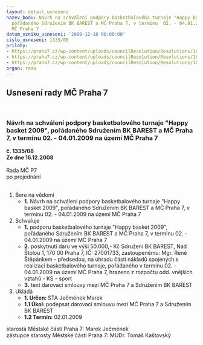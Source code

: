 ```yaml
---
layout: detail_usneseni
nazev_bodu: Návrh na schválení podpory basketbalového turnaje "Happy basket 2009",
  pořádaného Sdružením BK BAREST a MČ Praha 7, v termínu  02. - 04.01.2009 na území
  MČ Praha 7
datum_vzniku_usneseni: '2008-12-16 00:00:00'
cislo_usneseni: 1335/08
prilohy:
- https://praha7.cz/wp-content/uploads/councilResolution/Resolutions/16438/49-z%c3%a1pis_z_10._jedn%c3%a1n%c3%ad_sk_10.12.2008.doc
- https://praha7.cz/wp-content/uploads/councilResolution/Resolutions/16438/49-%c5%be%c3%a1dost_o_spolufinancov%c3%a1n%c3%ad_projektu_happy_basket.doc
- https://praha7.cz/wp-content/uploads/councilResolution/Resolutions/16438/49-s18_-_happy_basket_-_2009.doc
organ: rada
---
```

<div id="ucUsn_pList" class="usn">
	<span><h2>Usnesení rady MČ Praha 7 </h2>
<br></span><div class="standBody">
<span><h3>Návrh na schválení podpory basketbalového turnaje "Happy basket 2009", pořádaného Sdružením BK BAREST a MČ Praha 7, v termínu  02. - 04.01.2009 na území MČ Praha 7</h3></span><div class="center">
		<strong>č. 1335/08</strong><br>
	</div>
<div class="center">
		<strong>Ze dne 16.12.2008</strong><br><br>
	</div>Rada MČ P7<br> po projednání<br><br><ol>
<li>Bere na vědomí<ul><li>
<strong>1.</strong> Návrh na schválení podpory basketbalového turnaje "Happy basket 2009", pořádaného Sdružením BK BAREST a MČ Praha 7, v termínu 02. - 04.01.2009 na území MČ Praha 7</li></ul>
</li>
<li>Schvaluje<ul>
<li>
<strong>1.</strong> podporu basketbalového turnaje "Happy basket 2009", pořádaného Sdružením BK BAREST a MČ Praha 7, v termínu 02. - 04.01.2009 na území MČ Praha 7</li>
<li>
<strong>2.</strong> poskytnutí daru ve výši 50.000,- Kč Sdružení BK BAREST, Nad Štolou 1, 170 00 Praha 7, IČ: 27001733, zastoupenému: Mgr. René Štěpánkem - předsedou, na úhradu části nákladů spojených s realizací basketbalového turnaje, pořádaného v termínu 02. - 04.01.2009 na území MČ Praha 7, hrazeno z rozpočtu odd. vnějších vztahů - KS - sport </li>
<li>
<strong>3.</strong> text darovací smlouvy mezi MČ Praha 7 a Sdružením BK BAREST           </li>
</ul>
</li>
<li>Ukládá<ul>
<li>
<strong>1. Určen: </strong>STA Ječmének Marek</li>
<li>
<strong>1.1 Úkol: </strong>podepsat darovací smlouvu mezi MČ Praha 7 a Sdružením BK BAREST</li>
<li>
<strong>1.2 Termín: </strong>02.01.2009</li>
</ul>
</li>
</ol>starosta Městské části Praha 7: Marek Ječmének<br>zástupce starosty Městské části Praha 7: MUDr. Tomáš Kaštovský 
</div>
</div>